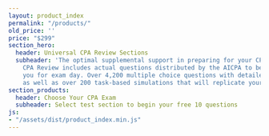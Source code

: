 ```yaml
---
layout: product_index
permalink: "/products/"
old_price: ''
price: "$299"
section_hero:
  header: Universal CPA Review Sections
  subheader: 'The optimal supplemental support in preparing for your CPA exam. Universal
    CPA Review includes actual questions distributed by the AICPA to better prepare
    you for exam day. Over 4,200 multiple choice questions with detailed answer descriptions
    as well as over 200 task-based simulations that will replicate your exam experience. '
section_products:
  header: Choose Your CPA Exam
  subheader: Select test section to begin your free 10 questions
js:
- "/assets/dist/product_index.min.js"
---
```

